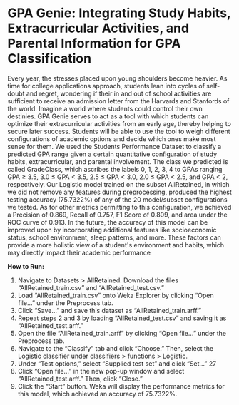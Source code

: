 # GPA Genie: Integrating Study Habits, Extracurricular Activities, and Parental Information for GPA Classification

Every year, the stresses placed upon young shoulders become heavier. As time for college applications approach, students lean into cycles of self-doubt and regret, wondering if their in and out of school activities are sufficient to receive an admission letter from the Harvards and Stanfords of the world. Imagine a world where students could control their own destinies. GPA Genie serves to act as a tool with which students can optimize their extracurricular activities from an early age, thereby helping to secure later success. Students will be able to use the tool to weigh different configurations of academic options and decide which ones make most sense for them. We used the Students Performance Dataset to classify a predicted GPA range given a certain quantitative configuration of study habits, extracurricular, and parental involvement. The class we predicted is called GradeClass, which ascribes the labels 0, 1, 2, 3, 4 to GPAs ranging GPA ≥ 3.5, 3.0 ≤ GPA < 3.5, 2.5 ≤ GPA < 3.0, 2.0 ≤ GPA < 2.5, and GPA < 2, respectively. Our Logistic model trained on the subset AllRetained, in which we did not remove any features during preprocessing, produced the highest testing accuracy (75.7322%) of any of the 20 model/subset configurations we tested. As for other metrics permitting to this configuration, we achieved a Precision of 0.869, Recall of 0.757, F1 Score of 0.809, and area under the ROC curve of 0.913. In the future, the accuracy of this model can be improved upon by incorporating additional features like socioeconomic status, school environment, sleep patterns, and more. These factors can provide a more holistic view of a student's environment and habits, which may directly impact their academic performance

**How to Run:**
1. Navigate to Datasets > AllRetained. Download the files “AllRetained_train.csv” and “AllRetained_test.csv.”
2. Load “AllRetained_train.csv” onto Weka Explorer by clicking “Open file…” under the Preprocess tab.
3. Click “Save…” and save this dataset as “AllRetained_train.arff.”
4. Repeat steps 2 and 3 by loading “AllRetained_test.csv” and saving it as “AllRetained_test.arff.”
5. Open the file “AllRetained_train.arff” by clicking “Open file…” under the Preprocess tab.
6. Navigate to the “Classify” tab and click “Choose.” Then, select the Logistic classifier under classifiers > functions > Logistic.
7. Under “Test options,” select “Supplied test set” and click “Set…” 27
8. Click “Open file…” in the new pop-up window and select “AllRetained_test.arff.” Then, click “Close.”
9. Click the “Start” button. Weka will display the performance metrics for this model, which achieved an accuracy of 75.7322%.
